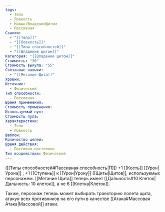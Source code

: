 ```yaml
---
tags:
  - Тело
  - Ловкость
  - Навык/ВладениеЩитом
  - Пассивная
Ссылки:
  - "[[Тело]]"
  - "[[Ловкость]]"
  - "[[Типы способностей]]"
  - "[[Владение щитом]]"
Категория: "[[Владение щитом]]"
Стоимость: "30"
Стоимость выкупа: "55"
Связанные навыки:
  - "[[Метание Щита]]"
Уровни: 
Источник:
  - Физический
Тип способности:
  - Пассивная
Время применения: 
Стоимость применения: 
Используемый пул: 
Стоимость пула: 
Характеристики:
  - Тело
  - Ловкость
Шаблон: 
Количество целей: 
Время действия:
  - Пассивно-постоянно
Тип воздействия: Физический
---
```

([[Типы способностей#Пассивная способность|П]]) +1 [[Кость]] [[Урон|Урона]] ; +1 [[Ступень]] к [[Урон|Урону]] [[Щиты|Щитов]], используемых персонажем.
[[Метание Щита]] теперь имеет [[Дальность#10 Клеток|Дальность: 10 клеток]], а не 6 [[Клетка|Клеток]]. 

Также, персонаж теперь может выбирать траекторию полета щита, атакуя всех противников на его пути в качестве [[Атака#Массовая Атака|Массовой]] атаки. 